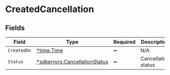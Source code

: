 # CreatedCancellation


## Fields

| Field                                                                      | Type                                                                       | Required                                                                   | Description                                                                |
| -------------------------------------------------------------------------- | -------------------------------------------------------------------------- | -------------------------------------------------------------------------- | -------------------------------------------------------------------------- |
| `CreatedOn`                                                                | [*time.Time](https://pkg.go.dev/time#Time)                                 | :heavy_minus_sign:                                                         | N/A                                                                        |
| `Status`                                                                   | [*sdkerrors.CancellationStatus](../../models/errors/cancellationstatus.md) | :heavy_minus_sign:                                                         | Cancellation status                                                        |